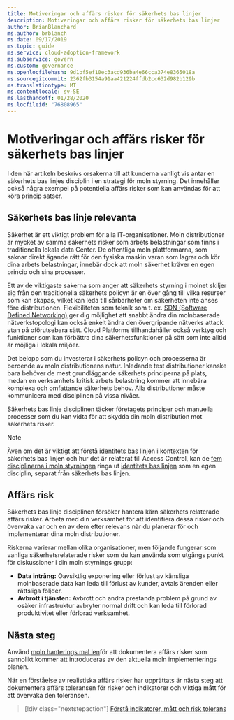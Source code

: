 ```yaml
---
title: Motiveringar och affärs risker för säkerhets bas linjer
description: Motiveringar och affärs risker för säkerhets bas linjer
author: BrianBlanchard
ms.author: brblanch
ms.date: 09/17/2019
ms.topic: guide
ms.service: cloud-adoption-framework
ms.subservice: govern
ms.custom: governance
ms.openlocfilehash: 9d1bf5ef10ec3acd936ba4e66cca374e8365018a
ms.sourcegitcommit: 2362fb3154a91aa421224ffdb2cc632d982b129b
ms.translationtype: MT
ms.contentlocale: sv-SE
ms.lasthandoff: 01/28/2020
ms.locfileid: "76808965"
---
```

# <a name="security-baseline-motivations-and-business-risks"></a>Motiveringar och affärs risker för säkerhets bas linjer

I den här artikeln beskrivs orsakerna till att kunderna vanligt vis antar en säkerhets bas linjes disciplin i en strategi för moln styrning. Det innehåller också några exempel på potentiella affärs risker som kan användas för att köra princip satser.

<!-- markdownlint-disable MD026 -->

## <a name="security-baseline-relevancy"></a>Säkerhets bas linje relevanta

Säkerhet är ett viktigt problem för alla IT-organisationer. Moln distributioner är mycket av samma säkerhets risker som arbets belastningar som finns i traditionella lokala data Center. De offentliga moln plattformarna, som saknar direkt ägande rätt för den fysiska maskin varan som lagrar och kör dina arbets belastningar, innebär dock att moln säkerhet kräver en egen princip och sina processer.

Ett av de viktigaste sakerna som anger att säkerhets styrning i molnet skiljer sig från den traditionella säkerhets policyn är en över gång till vilka resurser som kan skapas, vilket kan leda till sårbarheter om säkerheten inte anses före distributionen. Flexibiliteten som teknik som t. ex. [SDN (Software Defined Networking)](../../decision-guides/software-defined-network/index.md) ger dig möjlighet att snabbt ändra din molnbaserade nätverkstopologi kan också enkelt ändra den övergripande nätverks attack ytan på oförutsebara sätt. Cloud Platforms tillhandahåller också verktyg och funktioner som kan förbättra dina säkerhetsfunktioner på sätt som inte alltid är möjliga i lokala miljöer.

Det belopp som du investerar i säkerhets policyn och processerna är beroende av moln distributionens natur. Inledande test distributioner kanske bara behöver de mest grundläggande säkerhets principerna på plats, medan en verksamhets kritisk arbets belastning kommer att innebära komplexa och omfattande säkerhets behov. Alla distributioner måste kommunicera med disciplinen på vissa nivåer.

Säkerhets bas linje disciplinen täcker företagets principer och manuella processer som du kan vidta för att skydda din moln distribution mot säkerhets risker.

> [!NOTE]
>Även om det är viktigt att förstå [identitets bas](../identity-baseline/index.md) linjen i kontexten för säkerhets bas linjen och hur det är relaterat till Access Control, kan de [fem disciplinerna i moln styrningen](../index.md) ringa ut [identitets bas linjen](../identity-baseline/index.md) som en egen disciplin, separat från säkerhets bas linjen.

## <a name="business-risk"></a>Affärs risk

Säkerhets bas linje disciplinen försöker hantera kärn säkerhets relaterade affärs risker. Arbeta med din verksamhet för att identifiera dessa risker och övervaka var och en av dem efter relevans när du planerar för och implementerar dina moln distributioner.

Riskerna varierar mellan olika organisationer, men följande fungerar som vanliga säkerhetsrelaterade risker som du kan använda som utgångs punkt för diskussioner i din moln styrnings grupp:

- **Data intrång:** Oavsiktlig exponering eller förlust av känsliga molnbaserade data kan leda till förlust av kunder, avtals ärenden eller rättsliga följder.
- **Avbrott i tjänsten:** Avbrott och andra prestanda problem på grund av osäker infrastruktur avbryter normal drift och kan leda till förlorad produktivitet eller förlorad verksamhet.

## <a name="next-steps"></a>Nästa steg

Använd [moln hanterings mal len](./template.md)för att dokumentera affärs risker som sannolikt kommer att introduceras av den aktuella moln implementerings planen.

När en förståelse av realistiska affärs risker har upprättats är nästa steg att dokumentera affärs toleransen för risker och indikatorer och viktiga mått för att övervaka den toleransen.

> [!div class="nextstepaction"]
> [Förstå indikatorer, mått och risk tolerans](./metrics-tolerance.md)
